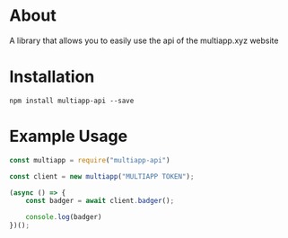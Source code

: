 # About
A library that allows you to easily use the api of the multiapp.xyz website

# Installation
`npm install multiapp-api --save`

# Example Usage

```js
const multiapp = require("multiapp-api")

const client = new multiapp("MULTIAPP TOKEN");

(async () => {
    const badger = await client.badger();

    console.log(badger)
})();
```